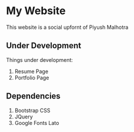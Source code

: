# My Website
This website is a social upfornt of Piyush Malhotra

## Under Development
Things under development:
1. Resume Page
2. Portfolio Page

## Dependencies
1. Bootstrap CSS
2. JQuery
3. Google Fonts Lato
